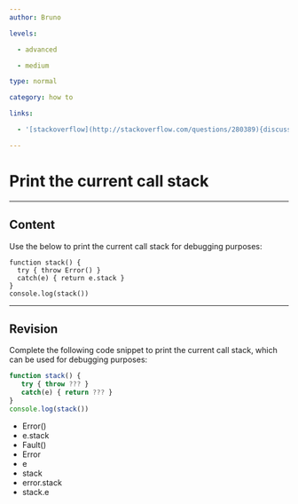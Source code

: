 ```yaml
---
author: Bruno

levels:

  - advanced

  - medium

type: normal

category: how to

links:

  - '[stackoverflow](http://stackoverflow.com/questions/280389){discussion}'

---
```

# Print the current call stack

---
## Content

Use the below to print the current call stack for debugging purposes:

```
function stack() { 
  try { throw Error() } 
  catch(e) { return e.stack }
}
console.log(stack())
```

---
## Revision

Complete the following code snippet to print the current call stack, which can be used for debugging purposes:

```javascript
function stack() {
   try { throw ??? }
   catch(e) { return ??? }
}
console.log(stack())
```

* Error()
* e.stack
* Fault()
* Error
* e
* stack
* error.stack
* stack.e